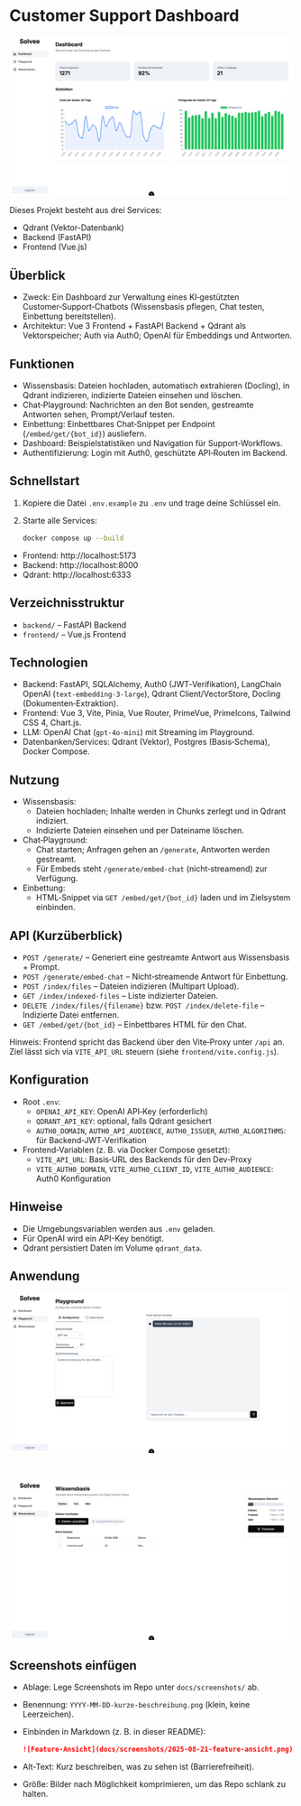 # Customer Support Dashboard

  ![Dashboard](docs/screenshots/dashboard.png)

Dieses Projekt besteht aus drei Services:
- Qdrant (Vektor-Datenbank)
- Backend (FastAPI)
- Frontend (Vue.js)

## Überblick
- Zweck: Ein Dashboard zur Verwaltung eines KI‑gestützten Customer‑Support‑Chatbots (Wissensbasis pflegen, Chat testen, Einbettung bereitstellen).
- Architektur: Vue 3 Frontend + FastAPI Backend + Qdrant als Vektorspeicher; Auth via Auth0; OpenAI für Embeddings und Antworten.

## Funktionen
- Wissensbasis: Dateien hochladen, automatisch extrahieren (Docling), in Qdrant indizieren, indizierte Dateien einsehen und löschen.
- Chat‑Playground: Nachrichten an den Bot senden, gestreamte Antworten sehen, Prompt/Verlauf testen.
- Einbettung: Einbettbares Chat‑Snippet per Endpoint (`/embed/get/{bot_id}`) ausliefern.
- Dashboard: Beispielstatistiken und Navigation für Support‑Workflows.
- Authentifizierung: Login mit Auth0, geschützte API‑Routen im Backend.

## Schnellstart

1. Kopiere die Datei `.env.example` zu `.env` und trage deine Schlüssel ein.
2. Starte alle Services:

   ```sh
   docker compose up --build
   ```

- Frontend: http://localhost:5173
- Backend: http://localhost:8000
- Qdrant: http://localhost:6333

## Verzeichnisstruktur
- `backend/` – FastAPI Backend
- `frontend/` – Vue.js Frontend

## Technologien
- Backend: FastAPI, SQLAlchemy, Auth0 (JWT‑Verifikation), LangChain OpenAI (`text-embedding-3-large`), Qdrant Client/VectorStore, Docling (Dokumenten‑Extraktion).
- Frontend: Vue 3, Vite, Pinia, Vue Router, PrimeVue, PrimeIcons, Tailwind CSS 4, Chart.js.
- LLM: OpenAI Chat (`gpt-4o-mini`) mit Streaming im Playground.
- Datenbanken/Services: Qdrant (Vektor), Postgres (Basis‑Schema), Docker Compose.

## Nutzung
- Wissensbasis:
  - Dateien hochladen; Inhalte werden in Chunks zerlegt und in Qdrant indiziert.
  - Indizierte Dateien einsehen und per Dateiname löschen.
- Chat‑Playground:
  - Chat starten; Anfragen gehen an `/generate`, Antworten werden gestreamt.
  - Für Embeds steht `/generate/embed-chat` (nicht‑streamend) zur Verfügung.
- Einbettung:
  - HTML‑Snippet via `GET /embed/get/{bot_id}` laden und im Zielsystem einbinden.

## API (Kurzüberblick)
- `POST /generate/` – Generiert eine gestreamte Antwort aus Wissensbasis + Prompt.
- `POST /generate/embed-chat` – Nicht‑streamende Antwort für Einbettung.
- `POST /index/files` – Dateien indizieren (Multipart Upload).
- `GET /index/indexed-files` – Liste indizierter Dateien.
- `DELETE /index/files/{filename}` bzw. `POST /index/delete-file` – Indizierte Datei entfernen.
- `GET /embed/get/{bot_id}` – Einbettbares HTML für den Chat.

Hinweis: Frontend spricht das Backend über den Vite‑Proxy unter `/api` an. Ziel lässt sich via `VITE_API_URL` steuern (siehe `frontend/vite.config.js`).

## Konfiguration
- Root `.env`:
  - `OPENAI_API_KEY`: OpenAI API‑Key (erforderlich)
  - `QDRANT_API_KEY`: optional, falls Qdrant gesichert
  - `AUTH0_DOMAIN`, `AUTH0_API_AUDIENCE`, `AUTH0_ISSUER`, `AUTH0_ALGORITHMS`: für Backend‑JWT‑Verifikation
- Frontend‑Variablen (z. B. via Docker Compose gesetzt):
  - `VITE_API_URL`: Basis‑URL des Backends für den Dev‑Proxy
  - `VITE_AUTH0_DOMAIN`, `VITE_AUTH0_CLIENT_ID`, `VITE_AUTH0_AUDIENCE`: Auth0 Konfiguration

## Hinweise
- Die Umgebungsvariablen werden aus `.env` geladen.
- Für OpenAI wird ein API-Key benötigt.
- Qdrant persistiert Daten im Volume `qdrant_data`.

## Anwendung

  ![Playground](docs/screenshots/playground.png)

  <br/>


  ![Wissensbasis](docs/screenshots/wissensbasis.png)

## Screenshots einfügen
- Ablage: Lege Screenshots im Repo unter `docs/screenshots/` ab.
- Benennung: `YYYY-MM-DD-kurze-beschreibung.png` (klein, keine Leerzeichen).
- Einbinden in Markdown (z. B. in dieser README):

  ```md
  ![Feature-Ansicht](docs/screenshots/2025-08-21-feature-ansicht.png)
  ```

- Alt-Text: Kurz beschreiben, was zu sehen ist (Barrierefreiheit).
- Größe: Bilder nach Möglichkeit komprimieren, um das Repo schlank zu halten.
